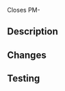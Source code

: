 <!--
To streamline the process of creating and reviewing pull requests, we have created a template.
It is not required to follow this template perfectly, but we encourage you to think about each header.
Before you publish a pull request think about the definition of done for the issue you are trying to resolve.
-->

<!--
Provide the key for the Jira issue this PR resolves.
-->

Closes PM-

## Description
<!--
Provide a concise description on the feature/fix your pull request implements.
-->

## Changes
<!--
Provide a list of important changes.

e.g.
* Added tests
* Renamed variable
* Added topic
-->

## Testing

<!-- Provide additional information necessary for testing this PR. This includeds thing like branches in other repos, launch arguments or gait directories. In the case of a bug fix, provide the steps to reproduce to bug.-->

<!-- Reviews are automatically requested after the pull request has been created. Only request for a review if you want a specific person to review your changes.-->
